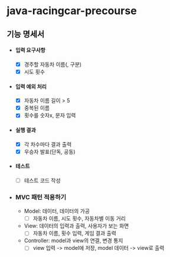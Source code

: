 # java-racingcar-precourse

## **기능 명세서**

- #### 입력 요구사항

  - [x] 경주할 자동차 이름(, 구분)
  - [x] 시도 횟수
- #### 입력 예외 처리
  - [x] 자동차 이름 길이 > 5
  - [x] 중복된 이름
  - [x] 횟수를 숫자x, 문자 입력
- #### 실행 결과
  - [x] 각 차수마다 결과 출력
  - [x] 우승자 발표(단독, 공동)
- #### 테스트 
  - [ ] 테스트 코드 작성


- ### MVC 패턴 적용하기
  - Model: 데이터, 데이터의 가공
    - [ ] 자동차 이름, 시도 횟수, 자동차별 이동 거리
  - View: 데이터의 입력과 출력, 사용자가 보는 화면
    - [ ] 자동차 이름, 횟수 입력, 게임 결과 출력
  - Controller: model과 view의 연결, 변경 통지
    - [ ] view 입력 -> model에 저장, model 데이터 -> view로 출력